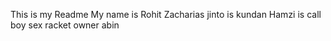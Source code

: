This is my Readme
My name is Rohit Zacharias
jinto is kundan 
Hamzi is call boy
sex racket owner abin